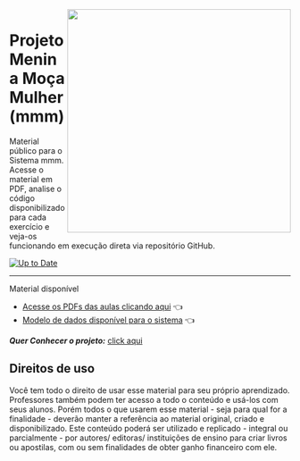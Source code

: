  
<img src="https://www.projetomeninamocamulher.org.br/prontuario/images/logo_mmm_body.png" align="right" width="400">

# Projeto Menina Moça Mulher (mmm)

Material público para o Sistema mmm. Acesse o material em PDF, analise o código disponibilizado para cada exercício e veja-os funcionando em execução direta via repositório GitHub.

[![Up to Date](https://github.com/ikatyang/emoji-cheat-sheet/workflows/Up%20to%20Date/badge.svg)](https://github.com/ikatyang/emoji-cheat-sheet/actions?query=workflow%3A%22Up+to+Date%22)

***
 Material disponível

* [Acesse os PDFs das aulas clicando aqui](https://github.com/libremed/doc/doc-pdf) :point_left:
* [Modelo de dados disponível para o sistema](https://github.com/libremed/doc/docmod-pdf) :point_left:

**_Quer Conhecer o projeto:_**
 [click aqui](https://www.projetomeninamocamulher.org.br/prontuario/index.php)  


## Direitos de uso

Você tem todo o direito de usar esse material para seu próprio aprendizado. Professores também podem ter acesso a todo o conteúdo e usá-los com seus alunos. Porém todos o que usarem esse material - seja para qual for a finalidade - deverão manter a referência ao material original, criado e disponibilizado. Este conteúdo poderá ser utilizado e  replicado - integral ou parcialmente - por autores/ editoras/ instituições de ensino para criar livros ou apostilas, com ou sem finalidades de obter ganho financeiro com ele.

 
